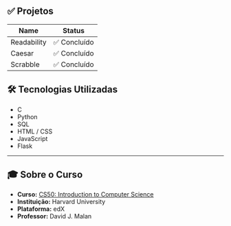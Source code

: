 
## ✅ Projetos
| Name | Status |
|---------|--------|
| Readability |   ✅ Concluído   |
| Caesar |    ✅ Concluído  |
| Scrabble | ✅ Concluído |


## 🛠 Tecnologias Utilizadas

- C
- Python
- SQL
- HTML / CSS
- JavaScript
- Flask

---

## 🎓 Sobre o Curso

- **Curso:** [CS50: Introduction to Computer Science](https://cs50.harvard.edu/x/)
- **Instituição:** Harvard University
- **Plataforma:** edX
- **Professor:** David J. Malan

